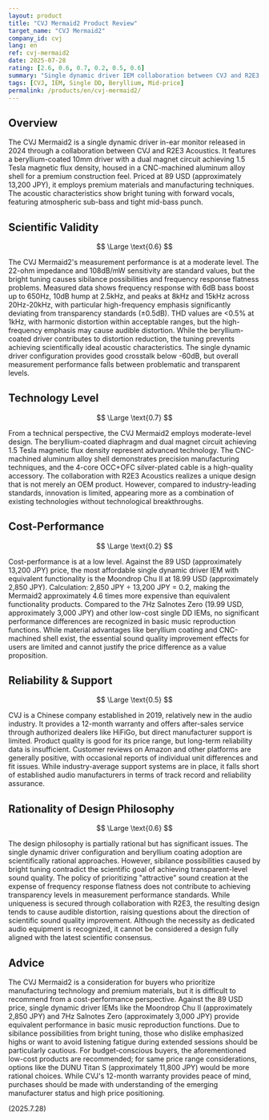 ```yaml
---
layout: product
title: "CVJ Mermaid2 Product Review"
target_name: "CVJ Mermaid2"
company_id: cvj
lang: en
ref: cvj-mermaid2
date: 2025-07-28
rating: [2.6, 0.6, 0.7, 0.2, 0.5, 0.6]
summary: "Single dynamic driver IEM collaboration between CVJ and R2E3, featuring a beryllium-coated 10mm driver and bright tuning. Poor cost-performance with sibilance possibilities and design philosophy concerns."
tags: [CVJ, IEM, Single DD, Beryllium, Mid-price]
permalink: /products/en/cvj-mermaid2/
---
```


## Overview

The CVJ Mermaid2 is a single dynamic driver in-ear monitor released in 2024 through a collaboration between CVJ and R2E3 Acoustics. It features a beryllium-coated 10mm driver with a dual magnet circuit achieving 1.5 Tesla magnetic flux density, housed in a CNC-machined aluminum alloy shell for a premium construction feel. Priced at 89 USD (approximately 13,200 JPY), it employs premium materials and manufacturing techniques. The acoustic characteristics show bright tuning with forward vocals, featuring atmospheric sub-bass and tight mid-bass punch.

## Scientific Validity

$$ \Large \text{0.6} $$

The CVJ Mermaid2's measurement performance is at a moderate level. The 22-ohm impedance and 108dB/mW sensitivity are standard values, but the bright tuning causes sibilance possibilities and frequency response flatness problems. Measured data shows frequency response with 6dB bass boost up to 650Hz, 10dB hump at 2.5kHz, and peaks at 8kHz and 15kHz across 20Hz-20kHz, with particular high-frequency emphasis significantly deviating from transparency standards (±0.5dB). THD values are <0.5% at 1kHz, with harmonic distortion within acceptable ranges, but the high-frequency emphasis may cause audible distortion. While the beryllium-coated driver contributes to distortion reduction, the tuning prevents achieving scientifically ideal acoustic characteristics. The single dynamic driver configuration provides good crosstalk below -60dB, but overall measurement performance falls between problematic and transparent levels.

## Technology Level

$$ \Large \text{0.7} $$

From a technical perspective, the CVJ Mermaid2 employs moderate-level design. The beryllium-coated diaphragm and dual magnet circuit achieving 1.5 Tesla magnetic flux density represent advanced technology. The CNC-machined aluminum alloy shell demonstrates precision manufacturing techniques, and the 4-core OCC+OFC silver-plated cable is a high-quality accessory. The collaboration with R2E3 Acoustics realizes a unique design that is not merely an OEM product. However, compared to industry-leading standards, innovation is limited, appearing more as a combination of existing technologies without technological breakthroughs.

## Cost-Performance

$$ \Large \text{0.2} $$

Cost-performance is at a low level. Against the 89 USD (approximately 13,200 JPY) price, the most affordable single dynamic driver IEM with equivalent functionality is the Moondrop Chu II at 18.99 USD (approximately 2,850 JPY). Calculation: 2,850 JPY ÷ 13,200 JPY = 0.2, making the Mermaid2 approximately 4.6 times more expensive than equivalent functionality products. Compared to the 7Hz Salnotes Zero (19.99 USD, approximately 3,000 JPY) and other low-cost single DD IEMs, no significant performance differences are recognized in basic music reproduction functions. While material advantages like beryllium coating and CNC-machined shell exist, the essential sound quality improvement effects for users are limited and cannot justify the price difference as a value proposition.

## Reliability & Support

$$ \Large \text{0.5} $$

CVJ is a Chinese company established in 2019, relatively new in the audio industry. It provides a 12-month warranty and offers after-sales service through authorized dealers like HiFiGo, but direct manufacturer support is limited. Product quality is good for its price range, but long-term reliability data is insufficient. Customer reviews on Amazon and other platforms are generally positive, with occasional reports of individual unit differences and fit issues. While industry-average support systems are in place, it falls short of established audio manufacturers in terms of track record and reliability assurance.

## Rationality of Design Philosophy

$$ \Large \text{0.6} $$

The design philosophy is partially rational but has significant issues. The single dynamic driver configuration and beryllium coating adoption are scientifically rational approaches. However, sibilance possibilities caused by bright tuning contradict the scientific goal of achieving transparent-level sound quality. The policy of prioritizing "attractive" sound creation at the expense of frequency response flatness does not contribute to achieving transparency levels in measurement performance standards. While uniqueness is secured through collaboration with R2E3, the resulting design tends to cause audible distortion, raising questions about the direction of scientific sound quality improvement. Although the necessity as dedicated audio equipment is recognized, it cannot be considered a design fully aligned with the latest scientific consensus.

## Advice

The CVJ Mermaid2 is a consideration for buyers who prioritize manufacturing technology and premium materials, but it is difficult to recommend from a cost-performance perspective. Against the 89 USD price, single dynamic driver IEMs like the Moondrop Chu II (approximately 2,850 JPY) and 7Hz Salnotes Zero (approximately 3,000 JPY) provide equivalent performance in basic music reproduction functions. Due to sibilance possibilities from bright tuning, those who dislike emphasized highs or want to avoid listening fatigue during extended sessions should be particularly cautious. For budget-conscious buyers, the aforementioned low-cost products are recommended; for same price range considerations, options like the DUNU Titan S (approximately 11,800 JPY) would be more rational choices. While CVJ's 12-month warranty provides peace of mind, purchases should be made with understanding of the emerging manufacturer status and high price positioning.

(2025.7.28)
